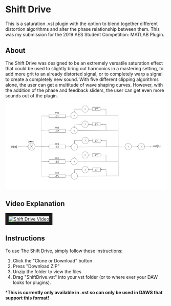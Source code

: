 # Shift Drive
This is a saturation .vst plugin with the option to blend together different distortion algorithms and alter the phase
relationship between them. This was my submission for the 2019 AES Student Competition: MATLAB Plugin.

## About
The Shift Drive was designed to be an extremely versatile saturation effect that could be used to slightly bring out 
harmonics in a mastering setting, to add more grit to an already distorted signal, or to completely warp a signal to 
create a completely new sound. With five different clipping algorithms alone, the user can get a multitude of wave shaping
curves. However, with the addition of the phase and feedback sliders, the user can get even more sounds out of the plugin.
![Block Diagram](Block_Diagram.png)

## Video Explanation
<a href="http://www.youtube.com/watch?feature=player_embedded&v=peJlR0TxfeQ
" target="_blank"><img src="http://img.youtube.com/vi/peJlR0TxfeQ/0.jpg" 
alt="Shift Drive Video" width="240" height="180" border="10" /></a>


## Instructions
To use The Shift Drive, simply follow these instructions:
1. Click the "Clone or Download" button
2. Press "Download ZIP"
3. Unzip the folder to view the files
4. Drag "ShiftDrive.vst" into your vst folder (or to where ever 
       your DAW looks for plugins).
    
    
***This is currently only available in .vst so can only be used in 
DAWS that support this format!**
